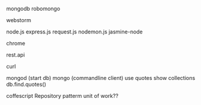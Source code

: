 

mongodb
robomongo

webstorm

node.js
express.js
request.js
nodemon.js
jasmine-node

chrome

rest.api

curl


mongod (start db)
mongo (commandline client)
use quotes
show collections
db.find.quotes()

coffescript
Repository patterm
unit of work??

